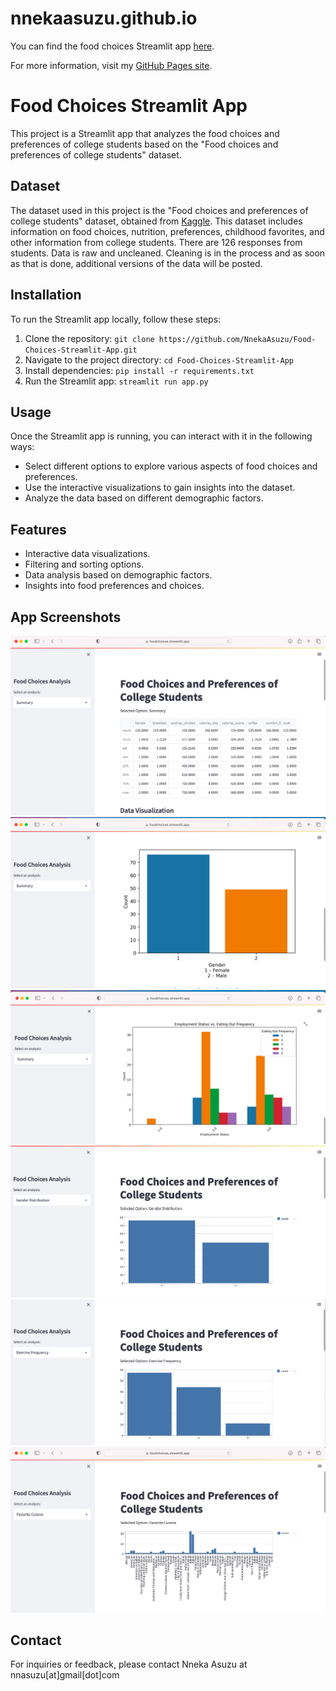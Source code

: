 # nnekaasuzu.github.io
You can find the food choices Streamlit app [here][1].

For more information, visit my [GitHub Pages site][2].

[1]: https://foodchoices.streamlit.app
[2]: https://nnekaasuzu.github.io



# Food Choices Streamlit App

This project is a Streamlit app that analyzes the food choices and preferences of college students based on the "Food choices and preferences of college students" dataset.


## Dataset

The dataset used in this project is the "Food choices and preferences of college students" dataset, obtained from [Kaggle](https://www.kaggle.com/datasets/borapajo/food-choices). This dataset includes information on food choices, nutrition, preferences, childhood favorites, and other information from college students. There are 126 responses from students. Data is raw and uncleaned. Cleaning is in the process and as soon as that is done, additional versions of the data will be posted.


## Installation

To run the Streamlit app locally, follow these steps:

1. Clone the repository: `git clone https://github.com/NnekaAsuzu/Food-Choices-Streamlit-App.git`
2. Navigate to the project directory: `cd Food-Choices-Streamlit-App`
3. Install dependencies: `pip install -r requirements.txt`
4. Run the Streamlit app: `streamlit run app.py`

## Usage

Once the Streamlit app is running, you can interact with it in the following ways:

- Select different options to explore various aspects of food choices and preferences.
- Use the interactive visualizations to gain insights into the dataset.
- Analyze the data based on different demographic factors.

## Features

- Interactive data visualizations.
- Filtering and sorting options.
- Data analysis based on demographic factors.
- Insights into food preferences and choices.

## App Screenshots

![Screenshot 1](/Foodchoicesscreenshots/fc1.png)
![Screenshot 2](/Foodchoicesscreenshots/fc2.png)
![Screenshot 3](/Foodchoicesscreenshots/fc3.png)
![Screenshot 4](/Foodchoicesscreenshots/fc4.png)
![Screenshot 5](/Foodchoicesscreenshots/fc5.png)
![Screenshot 6](/Foodchoicesscreenshots/fc6.png)



## Contact

For inquiries or feedback, please contact Nneka Asuzu at nnasuzu[at]gmail[dot]com

